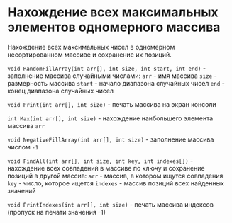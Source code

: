 # Нахождение всех максимальных элементов одномерного массива

Нахождение всех максимальных чисел в одномерном несортированном массиве и сохранение их позиций.

`void RandomFillArray(int arr[], int size, int start, int end)` - заполнение массива случайными числами:
`arr` - имя массива
`size` - размерность массива
`start` - начало диапазона случайных чисел
`end` - конец диапазона случайных чисел

`void Print(int arr[], int size)` - печать массива на экран консоли

`int Max(int arr[], int size)` - нахождение наибольшего элемента массива `arr`

`void NegativeFillArray(int arr[], int size)` - заполнение массива числом `-1`

`void FindAll(int arr[], int size, int key, int indexes[])` - нахождение всех совпадений в массиве по ключу и сохранение позиций в другой массив:
`arr` - массив, в котором ищутся совпадения
`key` - число, которое ищется
`indexes` - массив позиций всех найденных значений

`void PrintIndexes(int arr[], int size)` - печать массива индексов (пропуск на печати значения -1)